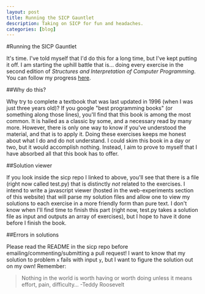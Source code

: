 ```yaml
---
layout: post
title: Running the SICP Gauntlet
description: Taking on SICP for fun and headaches.
categories: [blog]
---
```


#Running the SICP Gauntlet

It's time. I've told myself that I'd do this for a long time, but I've kept putting it off. I am starting the uphill battle that is… doing every exercise in the second edition of *Structures and Interpretation of Computer Programming*. You can follow my progress [here](https://github.com/semisight/sicp).

##Why do this?

Why try to complete a textbook that was last updated in 1996 (when I was just three years old)? If you google "best programming books" (or something along those lines), you'll find that this book is among the most common. It is hailed as a classic by some, and a necessary read by many more. However, there is only one way to know if you've understood the material, and that is to apply it. Doing these exercises keeps me honest about what I do and do not understand. I could skim this book in a day or two, but it would accomplish nothing. Instead, I aim to prove to myself that I have absorbed all that this book has to offer.

##Solution viewer

If you look inside the sicp repo I linked to above, you'll see that there is a file (right now called test.py) that is distinctly *not* related to the exercises. I intend to write a javascript viewer (hosted in the web-experiments section of this website) that will parse my solution files and allow one to view my solutions to each exercise in a more friendly form than pure text. I don't know when I'll find time to finish this part (right now, test.py takes a solution file as input and outputs an array of exercises), but I hope to have it done before I finish the book.

##Errors in solutions

Please read the README in the sicp repo before emailing/commenting/submitting a pull request! I want to know that my solution to problem `x` fails with input `y`, but I want to figure the solution out on my own! Remember:

> Nothing in the world is worth having or worth doing unless it means effort, pain, difficulty… -Teddy Roosevelt
